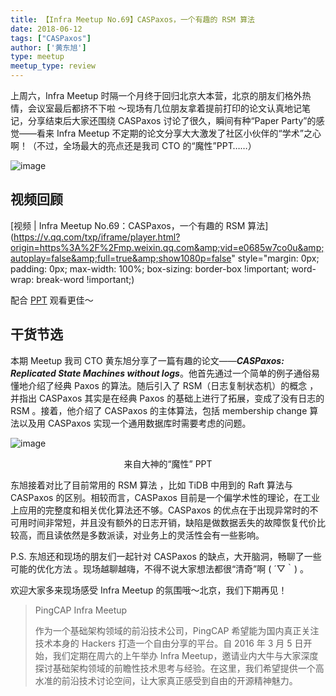 ```yaml
---
title: 【Infra Meetup No.69】CASPaxos，一个有趣的 RSM 算法
date: 2018-06-12
tags: ["CASPaxos"]
author: ['黄东旭']
type: meetup
meetup_type: review
---
```



上周六，Infra Meetup 时隔一个月终于回归北京大本营，北京的朋友们格外热情，会议室最后都挤不下啦 ～现场有几位朋友拿着提前打印的论文认真地记笔记，分享结束后大家还围绕 CASPaxos 讨论了很久，瞬间有种“Paper Party”的感觉——看来 Infra Meetup 不定期的论文分享大大激发了社区小伙伴的“学术”之心啊！（不过，全场最大的亮点还是我司 CTO 的“魔性”PPT……）

![image](http://upload-images.jianshu.io/upload_images/542677-0cee442e87eb0f45?imageMogr2/auto-orient/strip%7CimageView2/2/w/1240)

## 视频回顾

[视频 | Infra Meetup No.69：CASPaxos，一个有趣的 RSM 算法](https://v.qq.com/txp/iframe/player.html?origin=https%3A%2F%2Fmp.weixin.qq.com&amp;vid=e0685w7co0u&amp;autoplay=false&amp;full=true&amp;show1080p=false" style="margin: 0px; padding: 0px; max-width: 100%; box-sizing: border-box !important; word-wrap: break-word !important;)

配合 [PPT](https://eyun.baidu.com/s/3htaJNDU) 观看更佳～

## 干货节选

本期 Meetup 我司 CTO 黄东旭分享了一篇有趣的论文——***CASPaxos: Replicated State Machines without logs***。他首先通过一个简单的例子通俗易懂地介绍了经典 Paxos 的算法。随后引入了 RSM（日志复制状态机）的概念 ， 并指出 CASPaxos 其实是在经典 Paxos 的基础上进行了拓展，变成了没有日志的 RSM 。接着，他介绍了 CASPaxos 的主体算法，包括 membership change 算法以及用 CASPaxos 实现一个通用数据库时需要考虑的问题。

![image](http://upload-images.jianshu.io/upload_images/542677-88e659e7df049c25?imageMogr2/auto-orient/strip%7CimageView2/2/w/1240)

<center>来自大神的“魔性” PPT</center>

东旭接着对比了目前常用的 RSM 算法 ，比如 TiDB 中用到的 Raft 算法与 CASPaxos 的区别。相较而言，CASPaxos 目前是一个偏学术性的理论，在工业上应用的完整度和相关优化算法还不够。CASPaxos 的优点在于出现异常时的不可用时间非常短，并且没有额外的日志开销，缺陷是做数据丢失的故障恢复代价比较高，而且读依然是多数派读，对业务上的灵活性会有一些影响。

P.S. 东旭还和现场的朋友们一起针对 CASPaxos 的缺点，大开脑洞，畅聊了一些可能的优化方法 。现场越聊越嗨，不得不说大家想法都很“清奇”啊 ( ´▽｀) 。

欢迎大家多来现场感受 Infra Meetup 的氛围哦～北京，我们下期再见！


>PingCAP Infra Meetup
>
>作为一个基础架构领域的前沿技术公司，PingCAP 希望能为国内真正关注技术本身的 Hackers 打造一个自由分享的平台。自 2016 年 3 月 5 日开始，我们定期在周六的上午举办 Infra Meetup，邀请业内大牛与大家深度探讨基础架构领域的前瞻性技术思考与经验。在这里，我们希望提供一个高水准的前沿技术讨论空间，让大家真正感受到自由的开源精神魅力。
